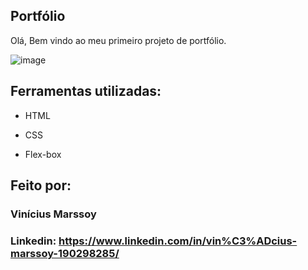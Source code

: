 ## Portfólio 
Olá, Bem vindo ao meu primeiro projeto de portfólio.

![image](file:///home/marssoy/Desktop/fotos/Screenshot%20from%202024-01-04%2015-03-17.png)

## Ferramentas utilizadas:

* HTML

* CSS

* Flex-box

## Feito por:

### Vinícius Marssoy
### Linkedin: https://www.linkedin.com/in/vin%C3%ADcius-marssoy-190298285/

```
